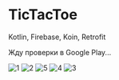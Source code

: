 # TicTacToe
Kotlin, Firebase, Koin, Retrofit

Жду проверки в Google Play...

![1](https://github.com/batya3000/TicTacToe/assets/73420343/11710344-1f5f-486b-803f-5df378b7f731)
![2](https://github.com/batya3000/TicTacToe/assets/73420343/33b7b211-538c-4158-80e8-b1e8e4b11449)
![5](https://github.com/batya3000/TicTacToe/assets/73420343/947fcc23-2d73-4035-94b5-cdf3ca7532b4)
![4](https://github.com/batya3000/TicTacToe/assets/73420343/fd22b828-2de2-4861-91b4-0e59f6e697e2)
![3](https://github.com/batya3000/TicTacToe/assets/73420343/07e48fbe-ee16-4aad-a86f-99e389981dd3)
